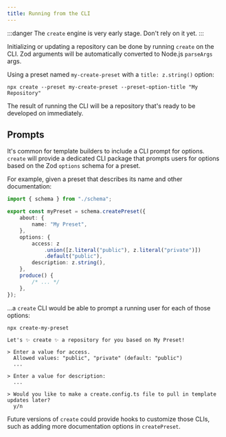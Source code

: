 ```yaml
---
title: Running from the CLI
---
```


:::danger
The `create` engine is very early stage.
Don't rely on it yet.
:::

Initializing or updating a repository can be done by running `create` on the CLI.
Zod arguments will be automatically converted to Node.js `parseArgs` args.

Using a preset named `my-create-preset` with a `title: z.string()` option:

```shell
npx create --preset my-create-preset --preset-option-title "My Repository"
```

The result of running the CLI will be a repository that's ready to be developed on immediately.

## Prompts

It's common for template builders to include a CLI prompt for options. `create` will provide a dedicated CLI package that prompts users for options based on the Zod `options` schema for a preset.

For example, given a preset that describes its name and other documentation:

```ts
import { schema } from "./schema";

export const myPreset = schema.createPreset({
	about: {
		name: "My Preset",
	},
	options: {
		access: z
			.union([z.literal("public"), z.literal("private")])
			.default("public"),
		description: z.string(),
	},
	produce() {
		/* ... */
	},
});
```

...a `create` CLI would be able to prompt a running user for each of those options:

```plaintext
npx create-my-preset

Let's ✨ create ✨ a repository for you based on My Preset!

> Enter a value for access.
  Allowed values: "public", "private" (default: "public")
  ...

> Enter a value for description:
  ...

> Would you like to make a create.config.ts file to pull in template updates later?
  y/n
```

Future versions of `create` could provide hooks to customize those CLIs, such as adding more documentation options in `createPreset`.
